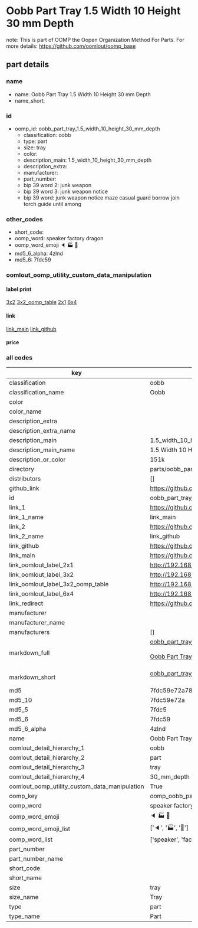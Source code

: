 # Oobb Part Tray 1.5 Width 10 Height 30 mm Depth  

note: This is part of OOMP the Oopen Organization Method For Parts. For more details: https://github.com/oomlout/oomp_base

##  part details
  







### name
* name: Oobb Part Tray 1.5 Width 10 Height 30 mm Depth
* name_short: 
### id
* oomp_id: oobb_part_tray_1.5_width_10_height_30_mm_depth
  * classification: oobb
  * type: part
  * size: tray
  * color: 
  * description_main: 1.5_width_10_height_30_mm_depth
  * description_extra: 
  * manufacturer: 
  * part_number: 
  * bip 39 word 2: junk weapon
  * bip 39 word 3: junk weapon notice
  * bip 39 word: junk weapon notice maze casual guard borrow join torch guide until among

### other_codes
* short_code: 
* oomp_word: speaker factory dragon
* oomp_word_emoji :speaker: :factory: :dragon:
* md5_6_alpha: 4zlnd
* md5_6: 7fdc59






### oomlout_oomp_utility_custom_data_manipulation
#### label print
[3x2](http://192.168.1.245:1112/?label=oomp%204zlnd)
[3x2_oomp_table](http://192.168.1.108:1112/?label=oomp%204zlnd)
[2x1](http://192.168.1.242:1112/?label=oomp%204zlnd)
[6x4](http://192.168.1.55:1112/?label=oomp%204zlnd)    

#### link

[link_main](https://github.com/oomlout/oomlout_oomp_version_1_messy/tree/main/parts/oobb_part_tray_1.5_width_10_height_30_mm_depth) [link_github](https://github.com/oomlout/oomlout_oomp_version_1_messy/tree/main/parts/oobb_part_tray_1.5_width_10_height_30_mm_depth)                             

#### price







### all codes 
| key | value |  
| --- | --- |  
| classification | oobb |  
| classification_name | Oobb |  
| color |  |  
| color_name |  |  
| description_extra |  |  
| description_extra_name |  |  
| description_main | 1.5_width_10_height_30_mm_depth |  
| description_main_name | 1.5 Width 10 Height 30 mm Depth |  
| description_or_color | 151k |  
| directory | parts/oobb_part_tray_1.5_width_10_height_30_mm_depth |  
| distributors | [] |  
| github_link | https://github.com/oomlout/oomlout_oomp_part_src/tree/main/parts/oobb_part_tray_1.5_width_10_height_30_mm_depth |  
| id | oobb_part_tray_1.5_width_10_height_30_mm_depth |  
| link_1 | https://github.com/oomlout/oomlout_oomp_version_1_messy/tree/main/parts/oobb_part_tray_1.5_width_10_height_30_mm_depth |  
| link_1_name | link_main |  
| link_2 | https://github.com/oomlout/oomlout_oomp_version_1_messy/tree/main/parts/oobb_part_tray_1.5_width_10_height_30_mm_depth |  
| link_2_name | link_github |  
| link_github | https://github.com/oomlout/oomlout_oomp_version_1_messy/tree/main/parts/oobb_part_tray_1.5_width_10_height_30_mm_depth |  
| link_main | https://github.com/oomlout/oomlout_oomp_version_1_messy/tree/main/parts/oobb_part_tray_1.5_width_10_height_30_mm_depth |  
| link_oomlout_label_2x1 | http://192.168.1.242:1112/?label=oomp%204zlnd |  
| link_oomlout_label_3x2 | http://192.168.1.245:1112/?label=oomp%204zlnd |  
| link_oomlout_label_3x2_oomp_table | http://192.168.1.108:1112/?label=oomp%204zlnd |  
| link_oomlout_label_6x4 | http://192.168.1.55:1112/?label=oomp%204zlnd |  
| link_redirect | https://github.com/oomlout/oomlout_oomp_version_1_messy/tree/main/parts/oobb_part_tray_1.5_width_10_height_30_mm_depth |  
| manufacturer |  |  
| manufacturer_name |  |  
| manufacturers | [] |  
| markdown_full | [oobb_part_tray_1.5_width_10_height_30_mm_depth](none)<br>[](none)<br>[Oobb Part Tray 1.5 Width 10 Height 30 Mm Depth](none)<br><br> |  
| markdown_short | [oobb_part_tray_1.5_width_10_height_30_mm_depth](none)<br><br> |  
| md5 | 7fdc59e72a7823419d11d8992dfe13ca |  
| md5_10 | 7fdc59e72a |  
| md5_5 | 7fdc5 |  
| md5_6 | 7fdc59 |  
| md5_6_alpha | 4zlnd |  
| name | Oobb Part Tray 1.5 Width 10 Height 30 mm Depth |  
| oomlout_detail_hierarchy_1 | oobb |  
| oomlout_detail_hierarchy_2 | part |  
| oomlout_detail_hierarchy_3 | tray |  
| oomlout_detail_hierarchy_4 | 30_mm_depth |  
| oomlout_oomp_utility_custom_data_manipulation | True |  
| oomp_key | oomp_oobb_part_tray_1.5_width_10_height_30_mm_depth |  
| oomp_word | speaker factory dragon |  
| oomp_word_emoji | :speaker: :factory: :dragon: |  
| oomp_word_emoji_list | [':speaker:', ':factory:', ':dragon:'] |  
| oomp_word_list | ['speaker', 'factory', 'dragon'] |  
| part_number |  |  
| part_number_name |  |  
| short_code |  |  
| short_name |  |  
| size | tray |  
| size_name | Tray |  
| type | part |  
| type_name | Part |  
